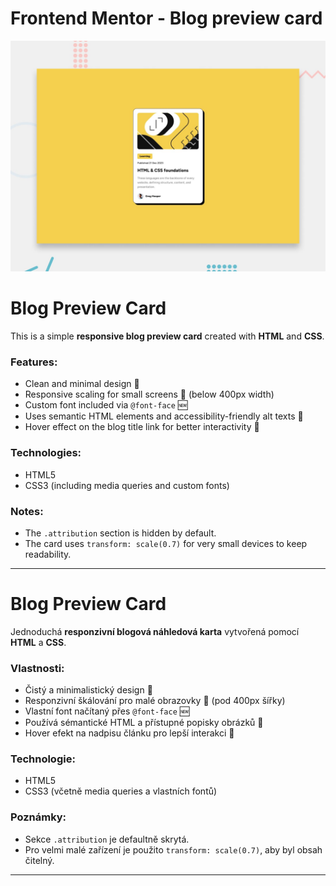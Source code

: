 # Frontend Mentor - Blog preview card

![Design preview for the Blog preview card coding challenge](./preview.jpg)

# Blog Preview Card

This is a simple **responsive blog preview card** created with **HTML** and **CSS**.

### Features:
- Clean and minimal design 🎨
- Responsive scaling for small screens 📱 (below 400px width)
- Custom font included via `@font-face` 🆕
- Uses semantic HTML elements and accessibility-friendly alt texts 📝
- Hover effect on the blog title link for better interactivity 🔗

### Technologies:
- HTML5
- CSS3 (including media queries and custom fonts)

### Notes:
- The `.attribution` section is hidden by default.
- The card uses `transform: scale(0.7)` for very small devices to keep readability.

---

# Blog Preview Card

Jednoduchá **responzivní blogová náhledová karta** vytvořená pomocí **HTML** a **CSS**.

### Vlastnosti:
- Čistý a minimalistický design 🎨
- Responzivní škálování pro malé obrazovky 📱 (pod 400px šířky)
- Vlastní font načítaný přes `@font-face` 🆕
- Používá sémantické HTML a přístupné popisky obrázků 📝
- Hover efekt na nadpisu článku pro lepší interakci 🔗

### Technologie:
- HTML5
- CSS3 (včetně media queries a vlastních fontů)

### Poznámky:
- Sekce `.attribution` je defaultně skrytá.
- Pro velmi malé zařízení je použito `transform: scale(0.7)`, aby byl obsah čitelný.

---
